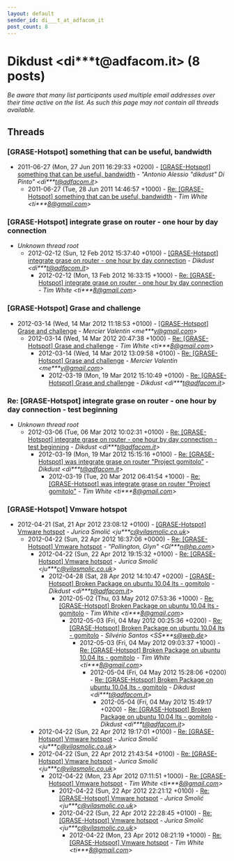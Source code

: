 ```yaml
---
layout: default
sender_id: di___t_at_adfacom_it
post_count: 8
---
```


# Dikdust <di***t<span>@</span>adfacom.it> (8 posts)

_Be aware that many list participants used multiple email addresses over their time active on the list. As such this page may not contain all threads available._

## Threads

### [GRASE-Hotspot] something that can be useful, bandwidth
+ 2011-06-27 (Mon, 27 Jun 2011 16:29:33 +0200) - [[GRASE-Hotspot] something that can be useful, bandwidth](/archive/2011/06/46335d333c5f9a1bbf3a70e31fbb03665f0cb48f452baaba75174e5bb318fe68) - _"Antonio Alessio \"dikdust\" Di Pinto" \<di***t@adfacom.it\>_
  + 2011-06-27 (Tue, 28 Jun 2011 14:46:57 +1000) - [Re: [GRASE-Hotspot] something that can be useful, bandwidth](/archive/2011/06/7d4810e443642a0fdd06abfe0d0e84efffd73d5abb1b278f08c9d83db701870f) - _Tim White \<ti***8@gmail.com\>_

### [GRASE-Hotspot] integrate grase on router - one hour by day	connection
+ _Unknown thread root_
  + 2012-02-12 (Sun, 12 Feb 2012 15:37:40 +0100) - [[GRASE-Hotspot] integrate grase on router - one hour by day	connection](/archive/2012/02/6526b49ad5d42f81588c2734d706867d5da99b8d13e9ad81eb07b170504087e2) - _Dikdust \<di***t@adfacom.it\>_
    + 2012-02-12 (Mon, 13 Feb 2012 16:33:15 +1000) - [Re: [GRASE-Hotspot] integrate grase on router - one hour by day	connection](/archive/2012/02/fadb64f9c3ad617fd50a93254dec943c3ae0f2555912c93ec2958c582a7d9eb4) - _Tim White \<ti***8@gmail.com\>_

### [GRASE-Hotspot] Grase and challenge
+ 2012-03-14 (Wed, 14 Mar 2012 11:18:53 +0100) - [[GRASE-Hotspot] Grase and challenge](/archive/2012/03/fde0a729b9be453b34e89769689825c4b44d438d95bafd23c04a1cc0ad98d394) - _Mercier Valentin \<me***v@gmail.com\>_
  + 2012-03-14 (Wed, 14 Mar 2012 20:47:38 +1000) - [Re: [GRASE-Hotspot] Grase and challenge](/archive/2012/03/f5622790b533fa08c4417bcef0393bfb731eb88a83a23b245f4bc9e2e36b3106) - _Tim White \<ti***8@gmail.com\>_
    + 2012-03-14 (Wed, 14 Mar 2012 13:09:58 +0100) - [Re: [GRASE-Hotspot] Grase and challenge](/archive/2012/03/fdc8c45aadb05c2362d7afb2b080d48fe4adf5f1a62e40943005b48a6c38808f) - _Mercier Valentin \<me***v@gmail.com\>_
      + 2012-03-19 (Mon, 19 Mar 2012 15:10:49 +0100) - [Re: [GRASE-Hotspot] Grase and challenge](/archive/2012/03/68de3ebfa0f7958638d856ea716c998ec0254ab473912264ec5fdc8be80836b4) - _Dikdust \<di***t@adfacom.it\>_

### Re: [GRASE-Hotspot] integrate grase on router - one hour by day connection - test beginning
+ _Unknown thread root_
  + 2012-03-06 (Tue, 06 Mar 2012 10:02:31 +0100) - [Re: [GRASE-Hotspot] integrate grase on router - one hour by day connection - test beginning](/archive/2012/03/48443005a953066c7074a14fff9e771dd84b8013f16bc00d52eaa5948b4185a9) - _Dikdust \<di***t@adfacom.it\>_
    + 2012-03-19 (Mon, 19 Mar 2012 15:15:16 +0100) - [Re: [GRASE-Hotspot] was integrate grase on router "Project gomitolo"](/archive/2012/03/13d0856fba04357352f4cdeccd0c8cdb79388d00b5ce4070fcf43921c18af873) - _Dikdust \<di***t@adfacom.it\>_
      + 2012-03-19 (Tue, 20 Mar 2012 06:41:54 +1000) - [Re: [GRASE-Hotspot] was integrate grase on router "Project gomitolo"](/archive/2012/03/6cdbe8bb067a9a22605f5c2289a61890b9986435bc935111cc34ae080aa6de10) - _Tim White \<ti***8@gmail.com\>_

### [GRASE-Hotspot] Vmware hotspot
+ 2012-04-21 (Sat, 21 Apr 2012 23:08:12 +0100) - [[GRASE-Hotspot] Vmware hotspot](/archive/2012/04/752102cdbbbcef4e39d5ef160ff9243e2727a6842f7f4f36762078c194988783) - _Jurica Smolić \<ju***c@vilasmolic.co.uk\>_
  + 2012-04-22 (Sun, 22 Apr 2012 16:37:06 +0000) - [Re: [GRASE-Hotspot] Vmware hotspot](/archive/2012/04/b121bfaee5419921cfb3c892d27fe69128578fd70b9f1705a2ae51c8efb2bd56) - _"Pollington, Glyn" \<Gl***n@hp.com\>_
    + 2012-04-22 (Sun, 22 Apr 2012 19:15:32 +0100) - [Re: [GRASE-Hotspot] Vmware hotspot](/archive/2012/04/111ddfafb68a782a87f64d5a5570df07e8a03e791fb8f735ac756e346ef6e75e) - _Jurica Smolić \<ju***c@vilasmolic.co.uk\>_
      + 2012-04-28 (Sat, 28 Apr 2012 14:10:47 +0200) - [[GRASE-Hotspot]  Broken Package on ubuntu 10.04 lts - gomitolo](/archive/2012/04/dbd5d7df131644a9e035c428b60c04b465fe3f5d5535ca1446156bf197535158) - _Dikdust \<di***t@adfacom.it\>_
        + 2012-05-02 (Thu, 03 May 2012 07:53:36 +1000) - [Re: [GRASE-Hotspot] Broken Package on ubuntu 10.04 lts - gomitolo](/archive/2012/05/e20beaa73b5630ad507b26f7b885992d1bbc1599e8dd9e2d8a5377e25be3c2c5) - _Tim White \<ti***8@gmail.com\>_
          + 2012-05-03 (Fri, 04 May 2012 00:25:36 +0200) - [Re: [GRASE-Hotspot] Broken Package on ubuntu 10.04 lts - gomitolo](/archive/2012/05/d86aa27e29abfd78e99a439ff6e97b31c1cdb9c1ee9eb51c12278405e9b46f81) - _Silvério Santos \<SS***s@web.de\>_
            + 2012-05-03 (Fri, 04 May 2012 09:03:37 +1000) - [Re: [GRASE-Hotspot] Broken Package on ubuntu 10.04 lts - gomitolo](/archive/2012/05/f4f76e28ce66e4ccf0e82157fc44c25a7d2ac5ddcd0b711202f5378d3fa95624) - _Tim White \<ti***8@gmail.com\>_
              + 2012-05-04 (Fri, 04 May 2012 15:28:06 +0200) - [Re: [GRASE-Hotspot] Broken Package on ubuntu 10.04 lts - gomitolo](/archive/2012/05/3638408e8a765b991621c9d6ccf3d23dde5bdadbe19a8520c4eed7dd6c84f39b) - _Dikdust \<di***t@adfacom.it\>_
                + 2012-05-04 (Fri, 04 May 2012 15:49:17 +0200) - [Re: [GRASE-Hotspot] Broken Package on ubuntu 10.04 lts - gomitolo](/archive/2012/05/7214fbe33b7398e8821f61fd870c7665ba804a3a02aa20ce5df57978c85a016c) - _Dikdust \<di***t@adfacom.it\>_
    + 2012-04-22 (Sun, 22 Apr 2012 19:17:01 +0100) - [Re: [GRASE-Hotspot] Vmware hotspot](/archive/2012/04/ade0650426ed3ae3e12690288659291939331534420d61271af08fd7e3c00b05) - _Jurica Smolić \<ju***c@vilasmolic.co.uk\>_
    + 2012-04-22 (Sun, 22 Apr 2012 21:43:54 +0100) - [Re: [GRASE-Hotspot] Vmware hotspot](/archive/2012/04/d15a2a6cdf56e1ce5d72f52105e07a2b0f45b5c65413bee0925981a9424b71da) - _Jurica Smolić \<ju***c@vilasmolic.co.uk\>_
      + 2012-04-22 (Mon, 23 Apr 2012 07:11:51 +1000) - [Re: [GRASE-Hotspot] Vmware hotspot](/archive/2012/04/e33bb125e19093b5d4cc8e00c71baaf13056d62d741f2dc1d3e7702bbbf95a9c) - _Tim White \<ti***8@gmail.com\>_
        + 2012-04-22 (Sun, 22 Apr 2012 22:21:12 +0100) - [Re: [GRASE-Hotspot] Vmware hotspot](/archive/2012/04/4ac9d3825659da18831355fd343445e9be545e57cbc93904e366dc1b91f13ff1) - _Jurica Smolić \<ju***c@vilasmolic.co.uk\>_
        + 2012-04-22 (Sun, 22 Apr 2012 22:28:45 +0100) - [Re: [GRASE-Hotspot] Vmware hotspot](/archive/2012/04/63b848800913ee1755e9f690f0be7f214ea9da4131a0862df02f9a8d71a986ba) - _Jurica Smolić \<ju***c@vilasmolic.co.uk\>_
          + 2012-04-22 (Mon, 23 Apr 2012 08:21:19 +1000) - [Re: [GRASE-Hotspot] Vmware hotspot](/archive/2012/04/0413e9d93bf33806639364137920fc77e792ebeb8b2e09dc36b245100c23c681) - _Tim White \<ti***8@gmail.com\>_

